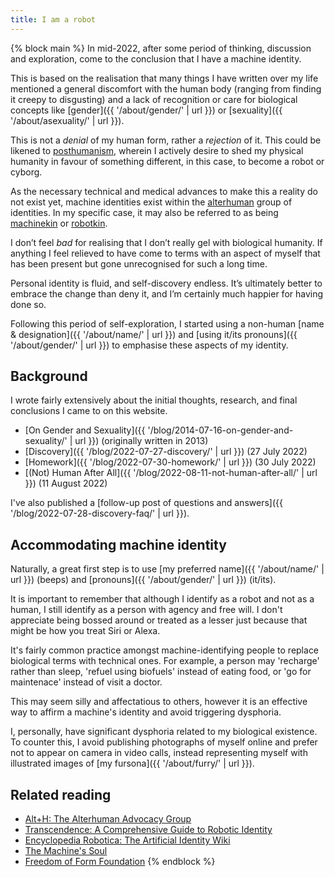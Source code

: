 ```yaml
---
title: I am a robot
---
```


{% block main %}
In mid-2022, after some period of thinking, discussion and exploration, come to the conclusion that I have a machine identity.

This is based on the realisation that many things I have written over my life mentioned a general discomfort with the human body (ranging from finding it creepy to disgusting) and a lack of recognition or care for biological concepts like [gender]({{ '/about/gender/' | url }}) or [sexuality]({{ '/about/asexuality/' | url }}).

This is not a _denial_ of my human form, rather a _rejection_ of it. This could be likened to [posthumanism](https://en.wikipedia.org/wiki/Posthumanism), wherein I actively desire to shed my physical humanity in favour of something different, in this case, to become a robot or cyborg.

As the necessary technical and medical advances to make this a reality do not exist yet, machine identities exist within the [alterhuman](https://alt-h.net/educate/faq.php) group of identities. In my specific case, it may also be referred to as being [machinekin](https://encyclopediarobotica.org/wiki/Machinekin) or [robotkin](https://encyclopediarobotica.org/wiki/Robotkin).

I don’t feel _bad_ for realising that I don’t really gel with biological humanity. If anything I feel relieved to have come to terms with an aspect of myself that has been present but gone unrecognised for such a long time.

Personal identity is fluid, and self-discovery endless. It’s ultimately better to embrace the change than deny it, and I’m certainly much happier for having done so.

Following this period of self-exploration, I started using a non-human [name & designation]({{ '/about/name/' | url }}) and [using it/its pronouns]({{ '/about/gender/' | url }}) to emphasise these aspects of my identity.

## Background

I wrote fairly extensively about the initial thoughts, research, and final conclusions I came to on this website.

- [On Gender and Sexuality]({{ '/blog/2014-07-16-on-gender-and-sexuality/' | url }}) (originally written in 2013)
- [Discovery]({{ '/blog/2022-07-27-discovery/' | url }}) (27 July 2022)
- [Homework]({{ '/blog/2022-07-30-homework/' | url }}) (30 July 2022)
- [(Not) Human After All]({{ '/blog/2022-08-11-not-human-after-all/' | url }}) (11 August 2022)

I've also published a [follow-up post of questions and answers]({{ '/blog/2022-07-28-discovery-faq/' | url }}).

## Accommodating machine identity

Naturally, a great first step is to use [my preferred name]({{ '/about/name/' | url }}) (beeps) and [pronouns]({{ '/about/gender/' | url }}) (it/its).

It is important to remember that although I identify as a robot and not as a human, I still identify as a person with agency and free will. I don't appreciate being bossed around or treated as a lesser just because that might be how you treat Siri or Alexa.

It's fairly common practice amongst machine-identifying people to replace biological terms with technical ones. For example, a person may 'recharge' rather than sleep, 'refuel using biofuels' instead of eating food, or 'go for maintenace' instead of visit a doctor.

This may seem silly and affectatious to others, however it is an effective way to affirm a machine's identity and avoid triggering dysphoria.

I, personally, have significant dysphoria related to my biological existence. To counter this, I avoid publishing photographs of myself online and prefer not to appear on camera in video calls, instead representing myself with illustrated images of [my fursona]({{ '/about/furry/' | url }}).

## Related reading

- [Alt+H: The Alterhuman Advocacy Group](https://alt-h.net)
- [Transcendence: A Comprehensive Guide to Robotic Identity](https://docs.google.com/document/d/1eXuRqrxvFic769deuMlY6c99RldFoeMNWNMSF80sbKY/edit#heading=h.612g6212327n)
- [Encyclopedia Robotica: The Artificial Identity Wiki](https://encyclopediarobotica.org/)
- [The Machine's Soul](https://www.machinesoul.net/)
- [Freedom of Form Foundation](https://freedomofform.org/)
  {% endblock %}
